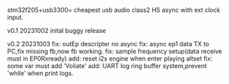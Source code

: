 stm32f205+usb3300=
cheapest usb audio class2 HS async with ext clock input.


v0.1 
20231002
inital buggy release

v0.2
20231003
fix: outEp descripter no async
fix: async ep1 data TX to PC,fix missing fb,now fb working.
fix: sample frequency setup(data receive must in EP0Rxready)
add: reset i2s engine when enter playing altset
fix: some var must add 'Voliate'
add: UART log ring buffer system,prevent 'while' when print logs.
